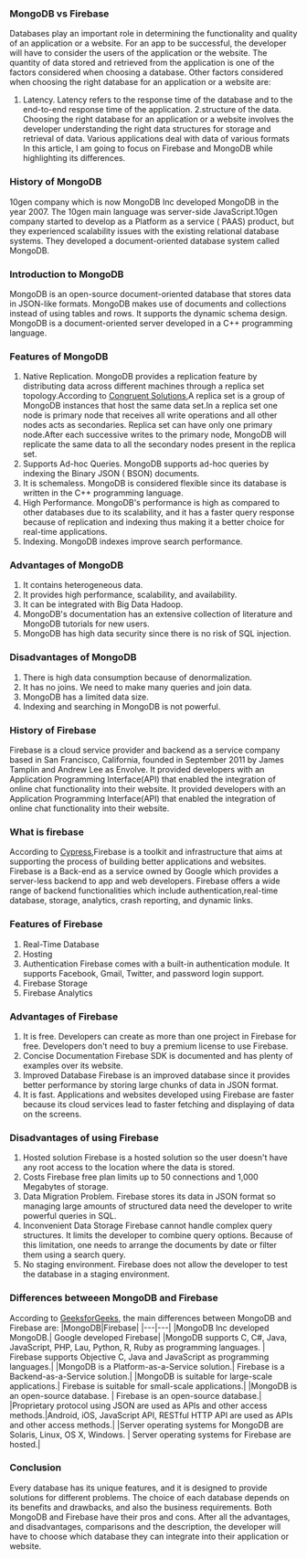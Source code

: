 ### MongoDB vs Firebase
Databases play an important role in determining the functionality and quality of an application or a website. For an app to be successful,
the developer will have to consider the users of the application or the website.
The quantity of data stored and retrieved from the application is one of the factors considered when choosing a database.
Other factors considered when choosing the right database for an application or a website are:
1. Latency.
Latency refers to the response time of the database and to the end-to-end response time of the application. 
2.structure of the data. Choosing the right database for an application or a website involves the developer understanding the right data structures for storage and retrieval of data. Various applications deal with data of various formats In this article, I am going to focus on Firebase and MongoDB while highlighting its differences.
### History of MongoDB
10gen company which is now MongoDB Inc developed MongoDB in the year 2007. The 10gen main language was server-side JavaScript.10gen company started to develop as a Platform as a service ( PAAS) product, but they experienced scalability issues with the existing relational database systems. They developed a document-oriented database system called MongoDB.
### Introduction to MongoDB
MongoDB is an open-source document-oriented database that stores data in JSON-like formats. MongoDB makes use of documents and collections instead of using tables and rows. It supports the dynamic schema design. MongoDB is a document-oriented server developed in a C++ programming language.
### Features of MongoDB
1. Native Replication.
MongoDB provides a replication feature by distributing data across different machines through a replica set topology.According to [Congruent Solutions](https://www.congruentsolutions.com/blogposts/mongodb-replication-approach-setup-using-arbiter/),A replica set is a group of MongoDB instances that host the same data set.In a replica set one node is primary node that receives all write operations and all other nodes acts as secondaries. Replica set can have only one primary node.After each successive writes to the primary node, MongoDB will replicate the same data to all the secondary nodes present in the replica set.
2. Supports Ad-hoc Queries.
MongoDB supports ad-hoc queries by indexing the Binary JSON ( BSON) documents.
3. It is schemaless.
MongoDB is considered flexible since its database is written in the C++ programming language.
4. High Performance.
MongoDB's performance is high as compared to other databases due to its scalability, and it has a faster query response because of replication and indexing thus making it a better choice for real-time applications.
5. Indexing.
MongoDB indexes improve search performance.
### Advantages of MongoDB
1. It contains heterogeneous data.
2. It provides high performance, scalability, and availability.
3. It can be integrated with Big Data Hadoop.
4. MongoDB's documentation has an extensive collection of literature and MongoDB tutorials for new users.
5. MongoDB has high data security since there is no risk of SQL injection.
### Disadvantages of MongoDB
1. There is high data consumption because of denormalization.
2. It has no joins. We need to make many queries and join data.
3. MongoDB has a limited data size.
4. Indexing and searching in MongoDB is not powerful.
### History of Firebase
Firebase is a cloud service provider and backend as a service company based in San Francisco, California, founded in September 2011 by James Tamplin and Andrew Lee as Envolve. It provided developers with an Application Programming Interface(API) that enabled the integration of online chat functionality into their website. It provided developers with an Application Programming Interface(API) that enabled the integration of online chat functionality into their website.
### What is firebase
According to [Cypress](https://www.cypressoft.com/post/choose-firebase-over-backend-development/),Firebase is a toolkit and infrastructure that aims at supporting the process of building better applications and websites.
Firebase is a Back-end as a service owned by Google which provides a server-less backend to app and web developers. Firebase offers a wide range of backend functionalities which include authentication,real-time database, storage, analytics, crash reporting, and dynamic links.
### Features of Firebase
1. Real-Time Database
2. Hosting
3. Authentication
Firebase comes with a built-in authentication module. It supports Facebook, Gmail, Twitter, and password login support.
4. Firebase Storage
5. Firebase Analytics
### Advantages of Firebase
1. It is free.
Developers can create as more than one project in Firebase for free. Developers don't need to buy a premium license to use Firebase.
2. Concise Documentation
Firebase SDK is documented and has plenty of examples over its website.
3. Improved Database
Firebase is an improved database since it provides better performance by storing large chunks of data in JSON format.
4. It is fast.
Applications and websites developed using Firebase are faster because its cloud services lead to faster fetching and displaying of data on the screens.
### Disadvantages of using Firebase
1. Hosted solution
Firebase is a hosted solution so the user doesn't have any root access to the location where the data is stored.
2. Costs
Firebase free plan limits up to 50 connections and 1,000 Megabytes of storage.
3. Data Migration Problem.
Firebase stores its data in JSON format so managing large amounts of structured data need the developer to write powerful queries in SQL.
4. Inconvenient Data Storage
Firebase cannot handle complex query structures. It limits the developer to combine query options. Because of this limitation, one needs to arrange the documents by date or filter them using a search query.
5. No staging environment.
Firebase does not allow the developer to test the database in a staging environment.
### Differences betweeen MongoDB and Firebase
According to [GeeksforGeeks](https://www.geeksforgeeks.org/difference-between-firebase-and-mongodb/), the main differences between MongoDB  and Firebase are:
|MongoDB|Firebase|
|---|---|
|MongoDB Inc developed MongoDB.| Google developed Firebase|
|MongoDB supports C, C#, Java, JavaScript, PHP, Lau, Python, R, Ruby as programming languages. | Firebase supports  Objective C, Java and JavaScript as programming languages.|
|MongoDB is a Platform-as-a-Service solution.| Firebase is a Backend-as-a-Service solution.|
|MongoDB is suitable for large-scale applications.| Firebase is suitable for small-scale applications.|
|MongoDB is an open-source database. | Firebase is an open-source database.|
|Proprietary protocol using JSON are used as APIs and other access methods.|Android, iOS, JavaScript API, RESTful HTTP API are used as APIs and other access methods.|
|Server operating systems for MongoDB are Solaris, Linux, OS X, Windows. | Server operating systems for Firebase are hosted.|
### Conclusion
Every database has its unique features, and it is designed to provide solutions for different problems. The choice of each database depends on its benefits and drawbacks, and also the business requirements. Both MongoDB and Firebase have their pros and cons. After all the advantages, and disadvantages, comparisons and the description, the developer will have to choose which database they can integrate into their application or website.